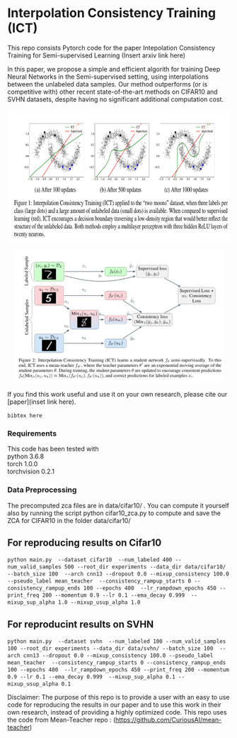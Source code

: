 # Interpolation Consistency Training (ICT)

This repo consists Pytorch code for the paper Intepolation Consistency Training for Semi-supervised Learning (Insert arxiv link here)

In this paper, we propose a simple and efficient algorith for training Deep Neural Networks in the Semi-supervised setting, using interpolations between the unlabeled data samples. Our method outperforms (or is competitive with) other recent state-of-the-art methods on CIFAR10 and SVHN datasets, despite having no significant additional computation cost. 

<p align="center">
    <img src="ict_two_moon.png" height="300">
</p>

<p align="center">
    <img src="ict_procedure.png" height="300">
</p>



If you find this work useful and use it on your own research, please cite our [paper](inset link here). 

```
bibtex here
```


### Requirements
This code has been tested with  
python 3.6.8  
torch 1.0.0  
torchvision 0.2.1

### Data Preprocessing

The precomputed zca files are in data/cifar10/ . You can compute it yourself also by running the script python cifar10_zca.py to compute and save the ZCA for CIFAR10 in the folder data/cifar10/ 


## For reproducing results on Cifar10
```
python main.py  --dataset cifar10  --num_labeled 400 --num_valid_samples 500 --root_dir experiments --data_dir data/cifar10/ --batch_size 100  --arch cnn13 --dropout 0.0 --mixup_consistency 100.0 --pseudo_label mean_teacher  --consistency_rampup_starts 0 --consistency_rampup_ends 100 --epochs 400  --lr_rampdown_epochs 450 --print_freq 200 --momentum 0.9 --lr 0.1 --ema_decay 0.999  --mixup_sup_alpha 1.0 --mixup_usup_alpha 1.0
```

## For reproducint results on SVHN
```
python main.py  --dataset svhn  --num_labeled 100 --num_valid_samples 100 --root_dir experiments --data_dir data/svhn/ --batch_size 100  --arch cnn13 --dropout 0.0 --mixup_consistency 100.0 --pseudo_label mean_teacher  --consistency_rampup_starts 0 --consistency_rampup_ends 100 --epochs 400  --lr_rampdown_epochs 450 --print_freq 200 --momentum 0.9 --lr 0.1 --ema_decay 0.999  --mixup_sup_alpha 0.1 --mixup_usup_alpha 0.1
```


Disclaimer: The purpose of this repo is to provide a user with an easy to use code for reproducing the results in our paper and to use this work in their own research, instead of providing a highly optimized code. This repo uses the code from Mean-Teacher repo : (https://github.com/CuriousAI/mean-teacher)
